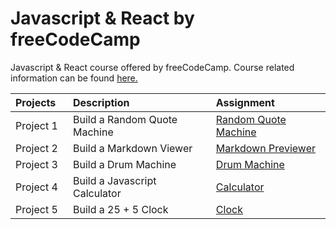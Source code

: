 # Javascript & React by freeCodeCamp
Javascript & React course offered by freeCodeCamp. Course related information can be found [here.](https://www.freecodecamp.org/learn/front-end-libraries/)

| Projects⠀ |  Description                    | Assignment |
| :---      | :---                            | :---
| Project 1 | Build a Random Quote Machine    | [Random Quote Machine](https://codepen.io/baldder/full/mdmvQQz)
| Project 2 | Build a Markdown Viewer         | [Markdown Previewer](https://8yy6x.csb.app/)
| Project 3 | Build a Drum Machine            | [Drum Machine](https://codepen.io/baldder/full/mdwboOg)
| Project 4 | Build a Javascript Calculator   | [Calculator](https://codepen.io/baldder/full/eYRmpmZ)
| Project 5 | Build a 25 + 5 Clock            | [Clock](https://codepen.io/baldder/full/NWgGyKd)
